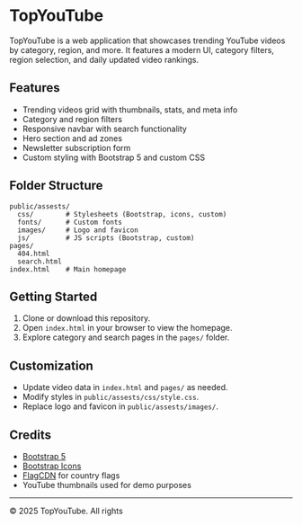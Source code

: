 # TopYouTube

TopYouTube is a web application that showcases trending YouTube videos by category, region, and more. It features a modern UI, category filters, region selection, and daily updated video rankings.

## Features

- Trending videos grid with thumbnails, stats, and meta info
- Category and region filters
- Responsive navbar with search functionality
- Hero section and ad zones
- Newsletter subscription form
- Custom styling with Bootstrap 5 and custom CSS

## Folder Structure

```
public/assests/
  css/        # Stylesheets (Bootstrap, icons, custom)
  fonts/      # Custom fonts
  images/     # Logo and favicon
  js/         # JS scripts (Bootstrap, custom)
pages/
  404.html
  search.html
index.html    # Main homepage
```

## Getting Started

1. Clone or download this repository.
2. Open `index.html` in your browser to view the homepage.
3. Explore category and search pages in the `pages/` folder.

## Customization

- Update video data in `index.html` and `pages/` as needed.
- Modify styles in `public/assests/css/style.css`.
- Replace logo and favicon in `public/assests/images/`.

## Credits

- [Bootstrap 5](https://getbootstrap.com/)
- [Bootstrap Icons](https://icons.getbootstrap.com/)
- [FlagCDN](https://flagcdn.com/) for country flags
- YouTube thumbnails used for demo purposes

---

© 2025 TopYouTube. All rights